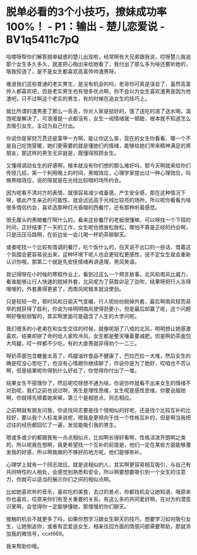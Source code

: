 # 脱单必看的3个小技巧，撩妹成功率100%！ - P1：输出 - 楚儿恋爱说 - BV1q5411c7pQ

哈喽呀帮你们解答脱单疑惑的楚儿出现啦，经常啊有大兄弟跟我说，哎呀楚儿我追那个女生多久多久，就差把心掏出来给她看了，我付出了那么多为啥还要听她的，哦我知道了，是不是女生都喜欢高富帅帅渣男呀。

难道我们这些普通的老实男生，是没有机会的吗，老哥你可真是误会了，虽然高富帅人都喜欢吧，但是老实男生也有很多优点啊，你不会以为女生喜欢渣男是因为他渣吧，只不过啊这个老实的男生，有的时候在追女生的技巧上。

就比所谓的渣男差了那么一丢丢，你对人家是挺好的，饿了送吃的渴了送水喝，温饱呢是解决了，可浪漫是一点都没有，女生一闹情绪就一顿甜，根本就不知道怎么去吸引女生，主动为自己付出。

你说你是家财万贯还是富甲一方啊，能让你这么笨，现在的女生你看看，哪一个不是自己吃饱穿暖，她们更需要的就是懂她们的情绪，能够给她们带来精神满足的男朋友，那这样的男生无非就是，既懂得照顾女生。

又懂得调动女生的好感啊，根本就没有你们想的那么难好吗，那今天啊就来给你们传授几招，第一个利用晚上的时间，黑暗效应，心理学家提出过一种心理效应，叫做黑暗效应，说的呀就是在光线比较暗的场所约会。

因为呢看不清对方的表情，就很容易减少戒备感，产生安全感，那在这种情况下呀，彼此产生亲近的可能性，就会远远高于光线比较亮的场所，所以呢你看看为啥很多情侣约会，喜欢选那种灯光昏暗的西餐厅，还有那种听着感觉。

很无厘头的黑暗餐厅啊什么的，看来这些餐厅的老板很懂嘛，可以呀找一个下班的时间，正好结束了一天的工作，女生呢也想放松放松，哪怕不算是正经的约会啊，只是压压马路啊，在街边坐一会儿喝一杯奶茶聊聊天。

或者呢找一个比较有情调的餐厅，吃个饭什么的，白天说不出口的一些话，借着这个氛围会更容易说出来，这种环境下呢人也会更轻松更感性，说不定女生就会重新认识你哦，那第二个就是先安抚情绪再讲道理，男风笑语。

我记得呀在小时候的寒假作业上，看到过这么一个预言故事，北风和南风比威力，看谁能够让行人快速的脱掉外套，北风呢为了获胜卯足了劲吹，结果呀把行人冻得嗖嗖的，外套裹得更紧了，而南风呢根本就没使劲。

只是轻轻一吹，顿时风和日丽天气变暖，行人呢纷纷脱掉外套，最后啊南风轻而易举的就获得了胜利，你说为啥明明南风使得劲更小，但是最后却赢了呢，这个问题啊好像挺弱智的，其实啊里面可是蕴含了人生的大学问呢。

我们很多的小老弟在和女生交往的时候，就像呢胡了八戒的北风，明明想让她感激喜欢，结果却拼了命的给人家吹冷风，女生都是整天嚷着要减肥，但是啊奶茶面包大鸡腿，哎一样都不少吃，有的大直男就非得劝个一二三。

呀奶茶面包含糖量太高了，鸡腿油炸食品不健康了，巴拉巴拉一大堆，然后女生的确是哎没心思吃了，也没有心情跟你继续聊了，你说你是为了她好，哎咱也不否认啊，但是结果呢你得到什么好处了，你觉得你付出了一堆。

结果女生不搭理你了，然后呢哎呀想不通为啥，你说你咋就看不出来女生的情绪不对劲呢，我们之前也说过啊，男生是理性思维，女生呢是感性思维，你要说服她啊，你就得先顺着她来嘛，第三个是相思点，同志相应。

之前啊就有朋友问我，你说找同志要是找个很相似的好呢，还是找个比较互补的比较好，要以我个人标准来说呢，嗯我是更倾向于找一个性格互补的，但是啊当我把过往的经历都回忆了一遍，发现能吸引我的男生。

嗯或多或少的都跟我有一点点相似点，比如啊长得好看啊，性格活泼开朗啊之类的，所以呢我在想啊，我更希望找一个互补的前提是，他们一定在某些方面能够激发我的好感，所以啊我做的不够好的地方呢，他们能够弥补。

心理学上就有一个同志效应，就是说相似的人，其实啊更容易相互吸引，与自己有共同特性的人相处，会感觉到熟悉和安全，所以啊要想要吸引到一个女生的注意力，你就可以适当的展示你们之间的相似点啊。

比如她喜欢听的音乐，喜欢吃的美食，去过的景点，你都找机会让她知道，哦原来你也喜欢，哎原来你们有至关重要的关系，有这么多的共同爱好啊，在对方的潜意识里啊，会觉得你一定能够懂她，那慢慢的你们聊天。

接触的机会不就更多了吗，如果你想学习跟女生聊天的技巧，想要学习如何吸引女生，让她倒追你，或者有恋爱追女生，相亲往回方面的情感问题需要帮助，那就添加我的微信号，ccxt668。

我来帮助你哦。